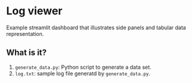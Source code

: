 # Log viewer

Example streamlit dashboard that illustrates side panels and
tabular data representation.

## What is it?

1. `generate_data.py`: Python script to generate a data set.
1. `log.txt`: sample log file generatd by `generate_data.py`.
